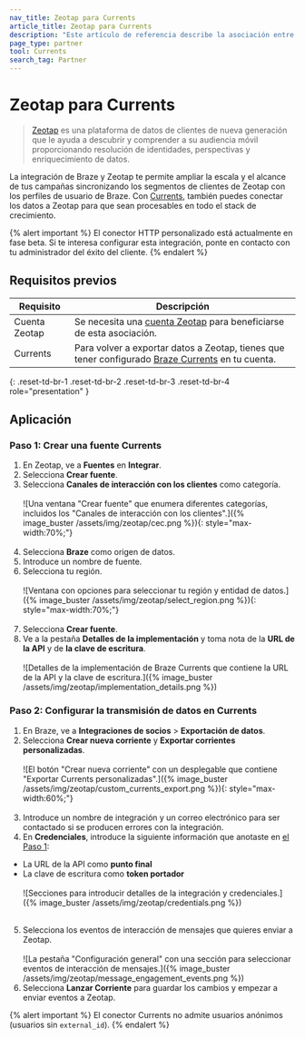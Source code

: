 ```yaml
---
nav_title: Zeotap para Currents
article_title: Zeotap para Currents
description: "Este artículo de referencia describe la asociación entre Braze Currents y Zeotap, una plataforma de datos de los clientes de nueva generación que te ayuda a descubrir y comprender a tu audiencia móvil proporcionando resolución de identidades, información y enriquecimiento de datos."
page_type: partner
tool: Currents
search_tag: Partner
---
```


# Zeotap para Currents

> [Zeotap](https://zeotap.com/) es una plataforma de datos de clientes de nueva generación que le ayuda a descubrir y comprender a su audiencia móvil proporcionando resolución de identidades, perspectivas y enriquecimiento de datos.

La integración de Braze y Zeotap te permite ampliar la escala y el alcance de tus campañas sincronizando los segmentos de clientes de Zeotap con los perfiles de usuario de Braze. Con [Currents]({{site.baseurl}}/user_guide/data/braze_currents/), también puedes conectar los datos a Zeotap para que sean procesables en todo el stack de crecimiento.

{% alert important %}
El conector HTTP personalizado está actualmente en fase beta. Si te interesa configurar esta integración, ponte en contacto con tu administrador del éxito del cliente.
{% endalert %}

## Requisitos previos

| Requisito | Descripción |
| --- | --- |
|Cuenta Zeotap | Se necesita una [cuenta Zeotap](https://zeotap.com/) para beneficiarse de esta asociación. |
| Currents | Para volver a exportar datos a Zeotap, tienes que tener configurado [Braze Currents]({{site.baseurl}}/user_guide/data/braze_currents/) en tu cuenta. |
{: .reset-td-br-1 .reset-td-br-2 .reset-td-br-3 .reset-td-br-4 role="presentation" }

## Aplicación

### Paso 1: Crear una fuente Currents

1. En Zeotap, ve a **Fuentes** en **Integrar**.
2. Selecciona **Crear fuente**.
3. Selecciona **Canales de interacción con los clientes** como categoría.<br><br>![Una ventana "Crear fuente" que enumera diferentes categorías, incluidos los "Canales de interacción con los clientes".]({% image_buster /assets/img/zeotap/cec.png %}){: style="max-width:70%;"}<br><br>
4. Selecciona **Braze** como origen de datos.
5. Introduce un nombre de fuente.
6. Selecciona tu región.<br><br>![Ventana con opciones para seleccionar tu región y entidad de datos.]({% image_buster /assets/img/zeotap/select_region.png %}){: style="max-width:70%;"}<br><br>
7. Selecciona **Crear fuente**.
8. Ve a la pestaña **Detalles de la implementación** y toma nota de la **URL de la API** y de **la clave de escritura**.<br><br>![Detalles de la implementación de Braze Currents que contiene la URL de la API y la clave de escritura.]({% image_buster /assets/img/zeotap/implementation_details.png %})

### Paso 2: Configurar la transmisión de datos en Currents

1. En Braze, ve a **Integraciones de socios** > **Exportación de datos**.
2. Selecciona **Crear nueva corriente** y **Exportar corrientes personalizadas**.<br><br>![El botón "Crear nueva corriente" con un desplegable que contiene "Exportar Currents personalizadas".]({% image_buster /assets/img/zeotap/custom_currents_export.png %}){: style="max-width:60%;"}<br><br>
3. Introduce un nombre de integración y un correo electrónico para ser contactado si se producen errores con la integración.
4. En **Credenciales**, introduce la siguiente información que anotaste en [el Paso 1](#step-1-create-a-currents-source):
- La URL de la API como **punto final**
- La clave de escritura como **token portador**<br><br>![Secciones para introducir detalles de la integración y credenciales.]({% image_buster /assets/img/zeotap/credentials.png %})<br><br>
5. Selecciona los eventos de interacción de mensajes que quieres enviar a Zeotap.<br><br>![La pestaña "Configuración general" con una sección para seleccionar eventos de interacción de mensajes.]({% image_buster /assets/img/zeotap/message_engagement_events.png %})
6. Selecciona **Lanzar Corriente** para guardar los cambios y empezar a enviar eventos a Zeotap.

{% alert important %}
El conector Currents no admite usuarios anónimos (usuarios sin `external_id`).
{% endalert %}

